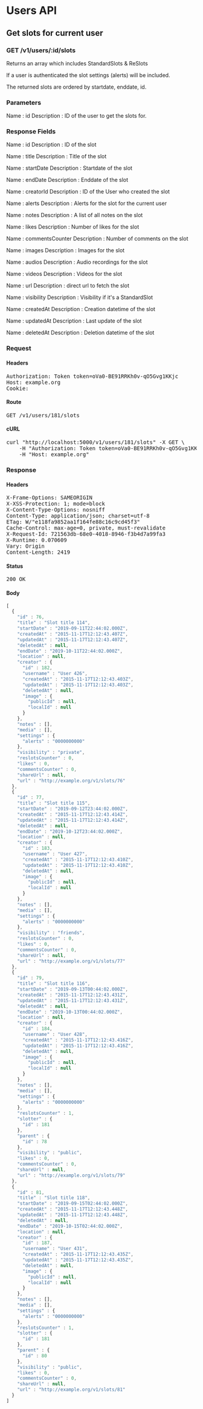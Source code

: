 # Users API

## Get slots for current user

### GET /v1/users/:id/slots

Returns an array which includes StandardSlots &amp; ReSlots

If a user is authenticated the slot settings (alerts) will be included.

The returned slots are ordered by startdate, enddate, id.

### Parameters

Name : id
Description : ID of the user to get the slots for.


### Response Fields

Name : id
Description : ID of the slot

Name : title
Description : Title of the slot

Name : startDate
Description : Startdate of the slot

Name : endDate
Description : Enddate of the slot

Name : creatorId
Description : ID of the User who created the slot

Name : alerts
Description : Alerts for the slot for the current user

Name : notes
Description : A list of all notes on the slot

Name : likes
Description : Number of likes for the slot

Name : commentsCounter
Description : Number of comments on the slot

Name : images
Description : Images for the slot

Name : audios
Description : Audio recordings for the slot

Name : videos
Description : Videos for the slot

Name : url
Description : direct url to fetch the slot

Name : visibility
Description : Visibility if it&#39;s a StandardSlot

Name : createdAt
Description : Creation datetime of the slot

Name : updatedAt
Description : Last update of the slot

Name : deletedAt
Description : Deletion datetime of the slot

### Request

#### Headers

<pre>Authorization: Token token=oVa0-BE91RRKh0v-qO5Gvg1KKjc
Host: example.org
Cookie: </pre>

#### Route

<pre>GET /v1/users/181/slots</pre>

#### cURL

<pre class="request">curl &quot;http://localhost:5000/v1/users/181/slots&quot; -X GET \
	-H &quot;Authorization: Token token=oVa0-BE91RRKh0v-qO5Gvg1KKjc&quot; \
	-H &quot;Host: example.org&quot;</pre>

### Response

#### Headers

<pre>X-Frame-Options: SAMEORIGIN
X-XSS-Protection: 1; mode=block
X-Content-Type-Options: nosniff
Content-Type: application/json; charset=utf-8
ETag: W/&quot;e118fa9852aa1f164fe88c16c9cd45f3&quot;
Cache-Control: max-age=0, private, must-revalidate
X-Request-Id: 721563db-68e0-4018-8946-f3b4d7a99fa3
X-Runtime: 0.070609
Vary: Origin
Content-Length: 2419</pre>

#### Status

<pre>200 OK</pre>

#### Body

```javascript
[
  {
    "id" : 76,
    "title" : "Slot title 114",
    "startDate" : "2019-09-11T22:44:02.000Z",
    "createdAt" : "2015-11-17T12:12:43.407Z",
    "updatedAt" : "2015-11-17T12:12:43.407Z",
    "deletedAt" : null,
    "endDate" : "2019-10-11T22:44:02.000Z",
    "location" : null,
    "creator" : {
      "id" : 182,
      "username" : "User 426",
      "createdAt" : "2015-11-17T12:12:43.403Z",
      "updatedAt" : "2015-11-17T12:12:43.403Z",
      "deletedAt" : null,
      "image" : {
        "publicId" : null,
        "localId" : null
      }
    },
    "notes" : [],
    "media" : [],
    "settings" : {
      "alerts" : "0000000000"
    },
    "visibility" : "private",
    "reslotsCounter" : 0,
    "likes" : 0,
    "commentsCounter" : 0,
    "shareUrl" : null,
    "url" : "http://example.org/v1/slots/76"
  },
  {
    "id" : 77,
    "title" : "Slot title 115",
    "startDate" : "2019-09-12T23:44:02.000Z",
    "createdAt" : "2015-11-17T12:12:43.414Z",
    "updatedAt" : "2015-11-17T12:12:43.414Z",
    "deletedAt" : null,
    "endDate" : "2019-10-12T23:44:02.000Z",
    "location" : null,
    "creator" : {
      "id" : 183,
      "username" : "User 427",
      "createdAt" : "2015-11-17T12:12:43.410Z",
      "updatedAt" : "2015-11-17T12:12:43.410Z",
      "deletedAt" : null,
      "image" : {
        "publicId" : null,
        "localId" : null
      }
    },
    "notes" : [],
    "media" : [],
    "settings" : {
      "alerts" : "0000000000"
    },
    "visibility" : "friends",
    "reslotsCounter" : 0,
    "likes" : 0,
    "commentsCounter" : 0,
    "shareUrl" : null,
    "url" : "http://example.org/v1/slots/77"
  },
  {
    "id" : 79,
    "title" : "Slot title 116",
    "startDate" : "2019-09-13T00:44:02.000Z",
    "createdAt" : "2015-11-17T12:12:43.431Z",
    "updatedAt" : "2015-11-17T12:12:43.431Z",
    "deletedAt" : null,
    "endDate" : "2019-10-13T00:44:02.000Z",
    "location" : null,
    "creator" : {
      "id" : 184,
      "username" : "User 428",
      "createdAt" : "2015-11-17T12:12:43.416Z",
      "updatedAt" : "2015-11-17T12:12:43.416Z",
      "deletedAt" : null,
      "image" : {
        "publicId" : null,
        "localId" : null
      }
    },
    "notes" : [],
    "media" : [],
    "settings" : {
      "alerts" : "0000000000"
    },
    "reslotsCounter" : 1,
    "slotter" : {
      "id" : 181
    },
    "parent" : {
      "id" : 78
    },
    "visibility" : "public",
    "likes" : 0,
    "commentsCounter" : 0,
    "shareUrl" : null,
    "url" : "http://example.org/v1/slots/79"
  },
  {
    "id" : 81,
    "title" : "Slot title 118",
    "startDate" : "2019-09-15T02:44:02.000Z",
    "createdAt" : "2015-11-17T12:12:43.448Z",
    "updatedAt" : "2015-11-17T12:12:43.448Z",
    "deletedAt" : null,
    "endDate" : "2019-10-15T02:44:02.000Z",
    "location" : null,
    "creator" : {
      "id" : 187,
      "username" : "User 431",
      "createdAt" : "2015-11-17T12:12:43.435Z",
      "updatedAt" : "2015-11-17T12:12:43.435Z",
      "deletedAt" : null,
      "image" : {
        "publicId" : null,
        "localId" : null
      }
    },
    "notes" : [],
    "media" : [],
    "settings" : {
      "alerts" : "0000000000"
    },
    "reslotsCounter" : 1,
    "slotter" : {
      "id" : 181
    },
    "parent" : {
      "id" : 80
    },
    "visibility" : "public",
    "likes" : 0,
    "commentsCounter" : 0,
    "shareUrl" : null,
    "url" : "http://example.org/v1/slots/81"
  }
]
```
